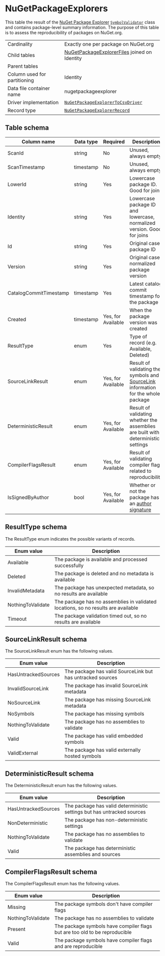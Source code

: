# NuGetPackageExplorers

This table the result of the [NuGet Package Explorer](https://github.com/NuGetPackageExplorer/NuGetPackageExplorer)
[`SymbolValidator`](https://github.com/NuGetPackageExplorer/NuGetPackageExplorer/blob/main/Core/SymbolValidation/SymbolValidator.cs) class
and contains package-level summary information. The purpose of this table is to assess the reproducibility of packages on NuGet.org.

|                              |                                                                                                                                              |
| ---------------------------- | -------------------------------------------------------------------------------------------------------------------------------------------- |
| Cardinality                  | Exactly one per package on NuGet.org                                                                                                         |
| Child tables                 | [NuGetPackageExplorerFiles](NuGetPackageExplorerFiles.md) joined on Identity                                                                 |
| Parent tables                |                                                                                                                                              |
| Column used for partitioning | Identity                                                                                                                                     |
| Data file container name     | nugetpackageexplorer                                                                                                                         |
| Driver implementation        | [`NuGetPackageExplorerToCsvDriver`](../../src/Worker.Logic/CatalogScan/Drivers/NuGetPackageExplorerToCsv/NuGetPackageExplorerToCsvDriver.cs) |
| Record type                  | [`NuGetPackageExplorerRecord`](../../src/Worker.Logic/CatalogScan/Drivers/NuGetPackageExplorerToCsv/NuGetPackageExplorerRecord.cs)           |

## Table schema

| Column name            | Data type | Required           | Description                                                                                                                      |
| ---------------------- | --------- | ------------------ | -------------------------------------------------------------------------------------------------------------------------------- |
| ScanId                 | string    | No                 | Unused, always empty                                                                                                             |
| ScanTimestamp          | timestamp | No                 | Unused, always empty                                                                                                             |
| LowerId                | string    | Yes                | Lowercase package ID. Good for joins                                                                                             |
| Identity               | string    | Yes                | Lowercase package ID and lowercase, normalized version. Good for joins                                                           |
| Id                     | string    | Yes                | Original case package ID                                                                                                         |
| Version                | string    | Yes                | Original case, normalized package version                                                                                        |
| CatalogCommitTimestamp | timestamp | Yes                | Latest catalog commit timestamp for the package                                                                                  |
| Created                | timestamp | Yes, for Available | When the package version was created                                                                                             |
| ResultType             | enum      | Yes                | Type of record (e.g. Available, Deleted)                                                                                         |
| SourceLinkResult       | enum      | Yes, for Available | Result of validating the symbols and [SourceLink](https://github.com/dotnet/sourcelink) information for the whole package        |
| DeterministicResult    | enum      | Yes, for Available | Result of validating whether the assemblies are built with deterministic settings                                                |
| CompilerFlagsResult    | enum      | Yes, for Available | Result of validating compiler flags related to reproducibility                                                                   |
| IsSignedByAuthor       | bool      | Yes, for Available | Whether or not the package has an [author signature](https://docs.microsoft.com/en-us/nuget/reference/signed-packages-reference) |

## ResultType schema

The ResultType enum indicates the possible variants of records.

| Enum value        | Description                                                                       |
| ----------------- | --------------------------------------------------------------------------------- |
| Available         | The package is available and processed successfully                               |
| Deleted           | The package is deleted and no metadata is available                               |
| InvalidMetadata   | The package has unexpected metadata, so no results are available                  |
| NothingToValidate | The package has no assemblies in validated locations, so no results are available |
| Timeout           | The package validation timed out, so no results are available                     |

## SourceLinkResult schema

The SourceLinkResult enum has the following values.

| Enum value          | Description                                                |
| ------------------- | ---------------------------------------------------------- |
| HasUntrackedSources | The package has valid SourceLink but has untracked sources |
| InvalidSourceLink   | The package has invalid SourceLink metadata                |
| NoSourceLink        | The package has missing SourceLink metadata                |
| NoSymbols           | The package has missing symbols                            |
| NothingToValidate   | The package has no assemblies to validate                  |
| Valid               | The package has valid embedded symbols                     |
| ValidExternal       | The package has valid externally hosted symbols            |

## DeterministicResult schema

The DeterministicResult enum has the following values.

| Enum value          | Description                                                            |
| ------------------- | ---------------------------------------------------------------------- |
| HasUntrackedSources | The package has valid deterministic settings but has untracked sources |
| NonDeterministic    | The package has non-deterministic settings                             |
| NothingToValidate   | The package has no assemblies to validate                              |
| Valid               | The package has deterministic assemblies and sources                   |

## CompilerFlagsResult schema

The CompilerFlagsResult enum has the following values.

| Enum value        | Description                                                                |
| ----------------- | -------------------------------------------------------------------------- |
| Missing           | The package symbols don't have compiler flags                              |
| NothingToValidate | The package has no assemblies to validate                                  |
| Present           | The package symbols have compiler flags but are too old to be reproducible |
| Valid             | The package symbols have compiler flags and are reproducible               |

